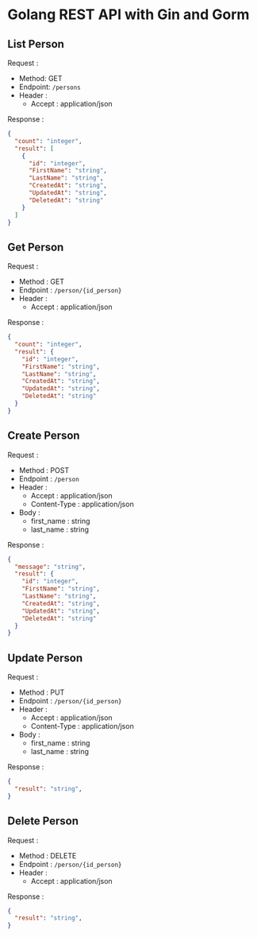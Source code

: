 # Golang REST API with Gin and Gorm

## List Person
Request :
- Method: GET
- Endpoint: `/persons`
- Header :
  - Accept : application/json

Response :
```json
{
  "count": "integer",
  "result": [
    {
      "id": "integer",
      "FirstName": "string",
      "LastName": "string",
      "CreatedAt": "string",
      "UpdatedAt": "string",
      "DeletedAt": "string"
    }
  ]
}
```

## Get Person
Request :
- Method : GET
- Endpoint : `/person/{id_person}`
- Header :
  - Accept : application/json

Response :
```json
{
  "count": "integer",
  "result": {
    "id": "integer",
    "FirstName": "string",
    "LastName": "string",
    "CreatedAt": "string",
    "UpdatedAt": "string",
    "DeletedAt": "string"
  }
}
```

## Create Person
Request :
- Method : POST
- Endpoint : `/person`
- Header :
    - Accept : application/json
    - Content-Type : application/json
- Body :
    - first_name : string
    - last_name : string

Response :

```json
{
  "message": "string",
  "result": {
    "id": "integer",
    "FirstName": "string",
    "LastName": "string",
    "CreatedAt": "string",
    "UpdatedAt": "string",
    "DeletedAt": "string"
  }
}
```

## Update Person
Request :
- Method : PUT
- Endpoint : `/person/{id_person}`
- Header :
    - Accept : application/json
    - Content-Type : application/json
- Body :
    - first_name : string
    - last_name : string

Response :

```json
{
  "result": "string",
}
```

## Delete Person
Request :
- Method : DELETE
- Endpoint : `/person/{id_person}`
- Header : 
    - Accept : application/json

Response :
```json
{
  "result": "string",
}
```
